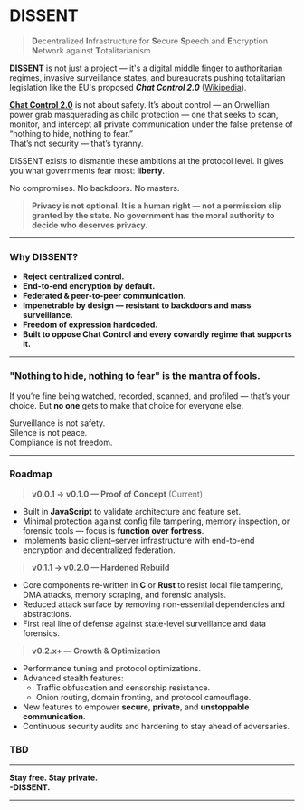 # DISSENT

> **D**ecentralized **I**nfrastructure for **S**ecure **S**peech and **E**ncryption **N**etwork against **T**otalitarianism

**DISSENT** is not just a project — it's a digital middle finger to authoritarian regimes, invasive surveillance states, and bureaucrats pushing totalitarian legislation like the EU's proposed ***Chat Control 2.0*** ([Wikipedia](https://en.wikipedia.org/wiki/Regulation_to_Prevent_and_Combat_Child_Sexual_Abuse)).

**[Chat Control 2.0](https://www.patrick-breyer.de/en/posts/chat-control/)** is not about safety.
It’s about control — an Orwellian power grab masquerading as child protection — one that seeks to scan, monitor, and intercept all private communication under the false pretense of “nothing to hide, nothing to fear.”  
That’s not security — that’s tyranny.

DISSENT exists to dismantle these ambitions at the protocol level. It gives you what governments fear most: **liberty**.

No compromises. No backdoors. No masters.

> **Privacy is not optional. It is a human right — not a permission slip granted by the state. No government has the moral authority to decide who deserves privacy.**

---

### Why DISSENT?

- **Reject centralized control.**
- **End-to-end encryption by default.**
- **Federated & peer-to-peer communication.**
- **Impenetrable by design — resistant to backdoors and mass surveillance.**
- **Freedom of expression hardcoded.**
- **Built to oppose Chat Control and every cowardly regime that supports it.**

---

### "Nothing to hide, nothing to fear" is the mantra of fools.

If you’re fine being watched, recorded, scanned, and profiled — that’s your choice. But **no one** gets to make that choice for everyone else.

Surveillance is not safety.  
Silence is not peace.  
Compliance is not freedom.

---

### Roadmap

> **v0.0.1 → v0.1.0 — Proof of Concept** (Current)
- Built in **JavaScript** to validate architecture and feature set.
- Minimal protection against config file tampering, memory inspection, or forensic tools — focus is **function over fortress**.
- Implements basic client–server infrastructure with end-to-end encryption and decentralized federation.

> **v0.1.1 → v0.2.0 — Hardened Rebuild**
- Core components re-written in **C** or **Rust** to resist local file tampering, DMA attacks, memory scraping, and forensic analysis.
- Reduced attack surface by removing non-essential dependencies and abstractions.
- First real line of defense against state-level surveillance and data forensics.

> **v0.2.x+ — Growth & Optimization**
- Performance tuning and protocol optimizations.
- Advanced stealth features:
  - Traffic obfuscation and censorship resistance.
  - Onion routing, domain fronting, and protocol camouflage.
- New features to empower **secure**, **private**, and **unstoppable communication**.
- Continuous security audits and hardening to stay ahead of adversaries.

### TBD

---

**Stay free. Stay private.**  
**-DISSENT.**

---
